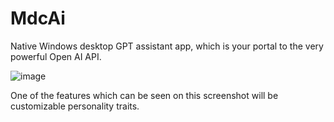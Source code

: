 # MdcAi
Native Windows desktop GPT assistant app, which is your portal to the very powerful Open AI API.

![image](https://github.com/bawkee/flumdesk/assets/38323343/e9d96d8d-a01b-43f4-9b33-f6109e889cf6)

One of the features which can be seen on this screenshot will be customizable personality traits. 
